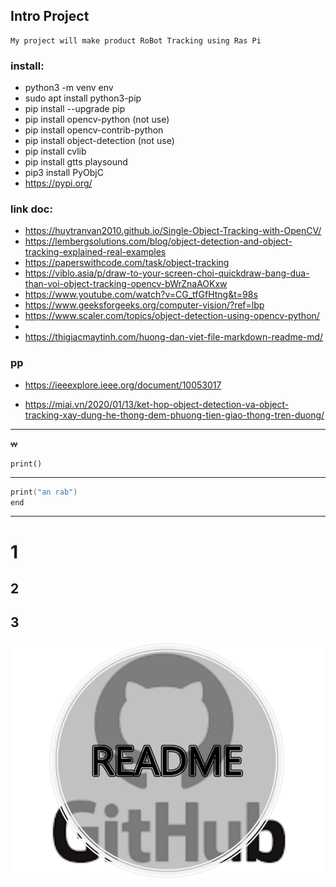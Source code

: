 ## Intro Project
    My project will make product RoBot Tracking using Ras Pi

### install:
- python3 -m venv env
- sudo apt install python3-pip
- pip install --upgrade pip
- pip install opencv-python (not use)
- pip install opencv-contrib-python
- pip install object-detection (not use)
- pip install cvlib
- pip install gtts playsound
- pip3 install PyObjC
- https://pypi.org/

### link doc:
- https://huytranvan2010.github.io/Single-Object-Tracking-with-OpenCV/
- https://lembergsolutions.com/blog/object-detection-and-object-tracking-explained-real-examples
- https://paperswithcode.com/task/object-tracking
- https://viblo.asia/p/draw-to-your-screen-choi-quickdraw-bang-dua-than-voi-object-tracking-opencv-bWrZnaAOKxw
- https://www.youtube.com/watch?v=CG_tfGfHtng&t=98s
- https://www.geeksforgeeks.org/computer-vision/?ref=lbp
- https://www.scaler.com/topics/object-detection-using-opencv-python/
- 
- https://thigiacmaytinh.com/huong-dan-viet-file-markdown-readme-md/
### pp
- https://ieeexplore.ieee.org/document/10053017

- https://miai.vn/2020/01/13/ket-hop-object-detection-va-object-tracking-xay-dung-he-thong-dem-phuong-tien-giao-thong-tren-duong/

***
~~w~~

`print()`
***
```C
print("an rab")
end
```
***
# 1
## 2
## 3
![](./img/img.png)
